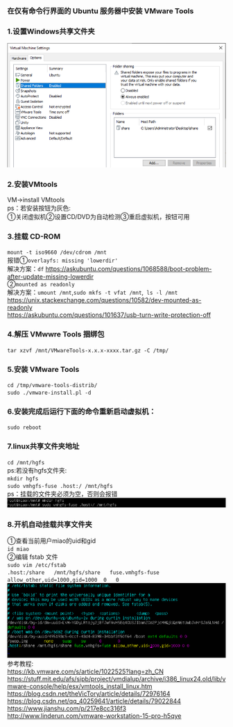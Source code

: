 ### 在仅有命令行界面的 Ubuntu 服务器中安装 VMware Tools
### 1.设置Windows共享文件夹
![share](../assets/VMWare/share.png)  
### 2.安装VMtools
VM→install VMtools  
ps：若安装按钮为灰色:  
①关闭虚拟机②设置CD/DVD为自动检测③重启虚拟机，按钮可用
### 3.挂载 CD-ROM
`mount -t iso9660 /dev/cdrom /mnt`  
报错①`overlayfs: missing 'lowerdir'`  
解决方案：`df` https://askubuntu.com/questions/1068588/boot-problem-after-update-missing-lowerdir  
②`mounted as readonly`  
解决方案：`umount /mnt`,`sudo mkfs -t vfat /mnt`,` ls -l /mnt`  
https://unix.stackexchange.com/questions/10582/dev-mounted-as-readonly  
https://askubuntu.com/questions/101637/usb-turn-write-protection-off  
### 4.解压 VMwwre Tools 捆绑包
`tar xzvf /mnt/VMwareTools-x.x.x-xxxx.tar.gz -C /tmp/`
### 5.安装 VMware Tools
`cd /tmp/vmware-tools-distrib/`  
`sudo ./vmware-install.pl -d`
### 6.安装完成后运行下面的命令重新启动虚拟机：
`sudo reboot`
### 7.linux共享文件夹地址
`cd /mnt/hgfs`  
ps:若没有hgfs文件夹:  
`mkdir hgfs`  
`sudo vmhgfs-fuse .host:/ /mnt/hgfs`  
ps：挂载的文件夹必须为空，否则会报错
![share](../assets/VMWare/mount-4.png)  
### 8.开机自动挂载共享文件夹
①查看当前用户miao的uid和gid    
`id miao`   
②编辑 fstab 文件  
`sudo vim /etc/fstab`  
`.host:/share   /mnt/hgfs/share   fuse.vmhgfs-fuse   allow_other,uid=1000,gid=1000  0   0`  
![share](../assets/VMWare/host.png)   
参考教程:  
https://kb.vmware.com/s/article/1022525?lang=zh_CN  
https://stuff.mit.edu/afs/sipb/project/vmdialup/archive/i386_linux24.old/lib/vmware-console/help/esx/vmtools_install_linux.htm  
https://blog.csdn.net/theVicTory/article/details/72976164  
https://blog.csdn.net/qq_40259641/article/details/79022844  
https://www.jianshu.com/p/217e8cc316f3  
http://www.linderun.com/vmware-workstation-15-pro-h5qye
